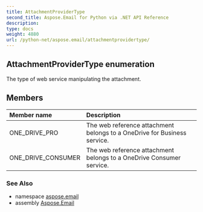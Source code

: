 ```yaml
---
title: AttachmentProviderType
second_title: Aspose.Email for Python via .NET API Reference
description: 
type: docs
weight: 4880
url: /python-net/aspose.email/attachmentprovidertype/
---
```


## AttachmentProviderType enumeration

The type of web service manipulating the attachment.

## Members
| Member name | Description |
| :- | :- |
|ONE_DRIVE_PRO|The web reference attachment belongs to a OneDrive for Business service.|
|ONE_DRIVE_CONSUMER|The web reference attachment belongs to a OneDrive Consumer service.|

### See Also

* namespace [aspose.email](/python-net/aspose.email/)
* assembly [Aspose.Email](/python-net/)

